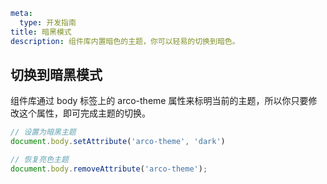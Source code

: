```yaml
meta:
  type: 开发指南
title: 暗黑模式
description: 组件库内置暗色的主题，你可以轻易的切换到暗色。
```

## 切换到暗黑模式

组件库通过 body 标签上的 arco-theme 属性来标明当前的主题，所以你只要修改这个属性，即可完成主题的切换。

```ts
// 设置为暗黑主题
document.body.setAttribute('arco-theme', 'dark')

// 恢复亮色主题
document.body.removeAttribute('arco-theme');
```
